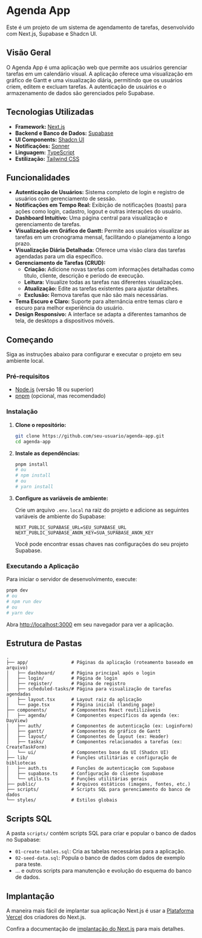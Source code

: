 # Agenda App

Este é um projeto de um sistema de agendamento de tarefas, desenvolvido com Next.js, Supabase e Shadcn UI.

## Visão Geral

O Agenda App é uma aplicação web que permite aos usuários gerenciar tarefas em um calendário visual. A aplicação oferece uma visualização em gráfico de Gantt e uma visualização diária, permitindo que os usuários criem, editem e excluam tarefas. A autenticação de usuários e o armazenamento de dados são gerenciados pelo Supabase.

## Tecnologias Utilizadas

*   **Framework:** [Next.js](https://nextjs.org/)
*   **Backend e Banco de Dados:** [Supabase](https://supabase.io/)
*   **UI Components:** [Shadcn UI](https://ui.shadcn.com/)
*   **Notificações:** [Sonner](https://sonner.emilkowal.ski/)
*   **Linguagem:** [TypeScript](https://www.typescriptlang.org/)
*   **Estilização:** [Tailwind CSS](https://tailwindcss.com/)

## Funcionalidades

*   **Autenticação de Usuários:** Sistema completo de login e registro de usuários com gerenciamento de sessão.
*   **Notificações em Tempo Real:** Exibição de notificações (toasts) para ações como login, cadastro, logout e outras interações do usuário.
*   **Dashboard Intuitivo:** Uma página central para visualização e gerenciamento de tarefas.
*   **Visualização em Gráfico de Gantt:** Permite aos usuários visualizar as tarefas em um cronograma mensal, facilitando o planejamento a longo prazo.
*   **Visualização Diária Detalhada:** Oferece uma visão clara das tarefas agendadas para um dia específico.
*   **Gerenciamento de Tarefas (CRUD):**
    *   **Criação:** Adicione novas tarefas com informações detalhadas como título, cliente, descrição e período de execução.
    *   **Leitura:** Visualize todas as tarefas nas diferentes visualizações.
    *   **Atualização:** Edite as tarefas existentes para ajustar detalhes.
    *   **Exclusão:** Remova tarefas que não são mais necessárias.
*   **Tema Escuro e Claro:** Suporte para alternância entre temas claro e escuro para melhor experiência do usuário.
*   **Design Responsivo:** A interface se adapta a diferentes tamanhos de tela, de desktops a dispositivos móveis.

## Começando

Siga as instruções abaixo para configurar e executar o projeto em seu ambiente local.

### Pré-requisitos

*   [Node.js](https://nodejs.org/en/) (versão 18 ou superior)
*   [pnpm](https://pnpm.io/installation) (opcional, mas recomendado)

### Instalação

1.  **Clone o repositório:**

    ```bash
    git clone https://github.com/seu-usuario/agenda-app.git
    cd agenda-app
    ```

2.  **Instale as dependências:**

    ```bash
    pnpm install
    # ou
    # npm install
    # ou
    # yarn install
    ```

3.  **Configure as variáveis de ambiente:**

    Crie um arquivo `.env.local` na raiz do projeto e adicione as seguintes variáveis de ambiente do Supabase:

    ```
    NEXT_PUBLIC_SUPABASE_URL=SEU_SUPABASE_URL
    NEXT_PUBLIC_SUPABASE_ANON_KEY=SUA_SUPABASE_ANON_KEY
    ```

    Você pode encontrar essas chaves nas configurações do seu projeto Supabase.

### Executando a Aplicação

Para iniciar o servidor de desenvolvimento, execute:

```bash
pnpm dev
# ou
# npm run dev
# ou
# yarn dev
```

Abra [http://localhost:3000](http://localhost:3000) em seu navegador para ver a aplicação.

## Estrutura de Pastas

```
.
├── app/                # Páginas da aplicação (roteamento baseado em arquivo)
│   ├── dashboard/      # Página principal após o login
│   ├── login/          # Página de login
│   ├── register/       # Página de registro
│   ├── scheduled-tasks/# Página para visualização de tarefas agendadas
│   ├── layout.tsx      # Layout raiz da aplicação
│   └── page.tsx        # Página inicial (landing page)
├── components/         # Componentes React reutilizáveis
│   ├── agenda/         # Componentes específicos da agenda (ex: DayView)
│   ├── auth/           # Componentes de autenticação (ex: LoginForm)
│   ├── gantt/          # Componentes do gráfico de Gantt
│   ├── layout/         # Componentes de layout (ex: Header)
│   ├── tasks/          # Componentes relacionados a tarefas (ex: CreateTaskForm)
│   └── ui/             # Componentes base da UI (Shadcn UI)
├── lib/                # Funções utilitárias e configuração de bibliotecas
│   ├── auth.ts         # Funções de autenticação com Supabase
│   ├── supabase.ts     # Configuração do cliente Supabase
│   └── utils.ts        # Funções utilitárias gerais
├── public/             # Arquivos estáticos (imagens, fontes, etc.)
├── scripts/            # Scripts SQL para gerenciamento do banco de dados
└── styles/             # Estilos globais
```

## Scripts SQL

A pasta `scripts/` contém scripts SQL para criar e popular o banco de dados no Supabase:

*   `01-create-tables.sql`: Cria as tabelas necessárias para a aplicação.
*   `02-seed-data.sql`: Popula o banco de dados com dados de exemplo para teste.
*   ... e outros scripts para manutenção e evolução do esquema do banco de dados.

## Implantação

A maneira mais fácil de implantar sua aplicação Next.js é usar a [Plataforma Vercel](https://vercel.com/new?utm_medium=default-template&filter=next.js&utm_source=create-next-app&utm_campaign=create-next-app-readme) dos criadores do Next.js.

Confira a documentação de [implantação do Next.js](https://nextjs.org/docs/deployment) para mais detalhes.
